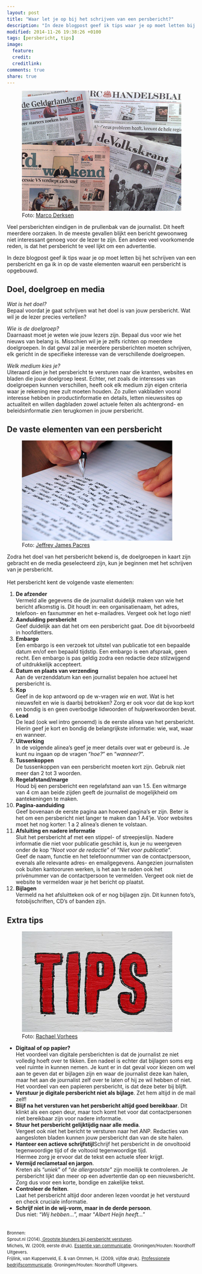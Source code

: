 ```yaml
---
layout: post
title: "Waar let je op bij het schrijven van een persbericht?"
description: "In deze blogpost geef ik tips waar je op moet letten bij het schrijven van een persbericht en ga ik in op de vaste elementen waaruit een persbericht is opgebouwd."
modified: 2014-11-26 19:38:26 +0100
tags: [persbericht, tips]
image:
  feature: 
  credit: 
  creditlink: 
comments: true
share: true
---
```

<figure>
<img src="/images/kranten.jpg" alt="Een selectie van Nederlandse kranten">
<figcaption>Foto: <a href="http://bit.ly/1zJjxVZ">Marco Derksen</a>
</figcaption>
</figure>

Veel persberichten eindigen in de prullenbak van de journalist. Dit heeft meerdere oorzaken. In de meeste gevallen blijkt een bericht gewoonweg niet interessant genoeg voor de lezer te zijn. Een andere veel voorkomende reden, is dat het persbericht te veel lijkt om een advertentie. 

In deze blogpost geef ik tips waar je op moet letten bij het schrijven van een persbericht en ga ik in op de vaste elementen waaruit een persbericht is opgebouwd. 

<h2>Doel, doelgroep en media</h2>

_Wat is het doel?_<br>
Bepaal voordat je gaat schrijven wat het doel is van jouw persbericht. Wat wil je de lezer precies vertellen? 

_Wie is de doelgroep?_<br>
Daarnaast moet je weten wie jouw lezers zijn. Bepaal dus voor wie het nieuws van belang is. Misschien wil je je zelfs richten op meerdere doelgroepen. In dat geval zal je meerdere persberichten moeten schrijven, elk gericht in de specifieke interesse van de verschillende doelgroepen. 

_Welk medium kies je?_<br>
Uiteraard dien je het persbericht te versturen naar die kranten, websites en bladen die jouw doelgroep leest. 
Echter, net zoals de interesses van doelgroepen kunnen verschillen, heeft ook elk medium zijn eigen criteria waar je rekening mee zult moeten houden. Zo zullen vakbladen vooral interesse hebben in productinformatie en details, letten nieuwssites op actualiteit en willen dagbladen zowel actuele feiten als achtergrond- en beleidsinformatie zien terugkomen in jouw persbericht. 

<h2>De vaste elementen van een persbericht</h2>
<figure class="floatright">
<img src="/images/schrijven.jpg" alt="Het schrijven van een persbericht">
<figcaption>Foto: <a href="http://bit.ly/1y45tJ9">Jeffrey James Pacres</a>
</figcaption>
</figure>

Zodra het doel van het persbericht bekend is, de doelgroepen in kaart zijn gebracht en de media geselecteerd zijn, kun je beginnen met het schrijven van je persbericht. <br>
<br>
Het persbericht kent de volgende vaste elementen:<br>

<ol>
<li><strong>De afzender</strong><br>
Vermeld alle gegevens die de journalist duidelijk maken van wie het
bericht afkomstig is. Dit houdt in: een organisatienaam, het adres,
telefoon- en faxnummer en het e-mailadres. Vergeet ook het logo
niet!</li>

<li><strong>Aanduiding persbericht</strong><br>
Geef duidelijk aan dat het om een persbericht gaat. Doe dit
bijvoorbeeld in hoofdletters.</li>

<li><strong>Embargo</strong><br>
Een embargo is een verzoek tot uitstel van publicatie tot een bepaalde
datum en/of een bepaald tijdstip. Een embargo is een afspraak, geen
recht. Een embargo is pas geldig zodra een redactie deze stilzwijgend
of uitdrukkelijk accepteert.</li>

<li><strong>Datum en plaats van verzending</strong><br>
Aan de verzenddatum kan een journalist bepalen hoe actueel het
persbericht is.</li>

<li><strong>Kop</strong><br>
Geef in de kop antwoord op de w-vragen <em>wie</em> en <em>wat</em>. Wat is het
nieuwsfeit en wie is daarbij betrokken? Zorg er ook voor dat de kop
kort en bondig is en geen overbodige lidwoorden of hulpwerkwoorden bevat.</li>

<li><strong>Lead</strong><br>
De lead (ook wel intro genoemd) is de eerste alinea van het
persbericht. Hierin geef je kort en bondig de belangrijkste
informatie: wie, wat, waar en wanneer.</li>

<li><strong>Uitwerking</strong><br>
In de volgende alinea’s geef je meer details over wat er gebeurd
is. Je kunt nu ingaan op de vragen “<em>hoe?</em>” en “<em>wanneer?</em>”.</li>

<li><strong>Tussenkoppen</strong><br>
De tussenkoppen van een persbericht moeten kort zijn. Gebruik niet
meer dan 2 tot 3 woorden.</li>

<li><strong>Regelafstand/marge</strong><br>
Houd bij een persbericht een regelafstand aan van 1.5. Een witmarge
van 4 cm aan beide zijden geeft de journalist de mogelijkheid om
aantekeningen te maken.</li>

<li><strong>Pagina-aanduiding</strong><br>
Geef bovenaan de eerste pagina aan hoeveel pagina’s er zijn. Beter is
het om  een persbericht niet langer te maken dan 1 A4’je. Voor
websites moet het nog korter: 1 a 2 alinea’s dienen te volstaan.</li>

<li><strong>Afsluiting en nadere informatie</strong><br>
Sluit het persbericht af met een stippel- of streepjeslijn. Nadere
informatie die niet voor publicatie geschikt is, kun je nu weergeven
onder de kop “<em>Noot voor de redactie</em>” of “<em>Niet voor publicatie</em>”.<br>
Geef de naam, functie en het telefoonnummer van de contactpersoon,
evenals alle relevante adres- en emailgegevens. Aangezien journalisten
ook buiten kantooruren werken, is het aan te raden ook het privénummer
van de contactpersoon te vermelden.  Vergeet ook niet de website te
vermelden waar je het bericht op plaatst.</li>

<li><strong>Bijlagen</strong><br>
Vermeld na het afsluitteken ook of er nog bijlagen zijn. Dit kunnen foto’s, fotobijschriften, CD’s of banden zijn.</li>
</ol>

<h2>Extra tips</h2>
<figure class="floatright">
<img src="/images/tips.jpg" alt="Extra tips voor het schrijven van een
persbericht">
<figcaption>Foto: <a href="http://bit.ly/1HHZCMr">Rachael Vorhees</a>
</figcaption>
</figure>

<ul>
<li><strong>Digitaal of op papier?</strong><br>
Het voordeel van digitale persberichten is dat de journalist ze niet volledig hoeft over te tikken. Een nadeel is echter dat bijlagen soms erg veel ruimte in kunnen nemen. Je kunt er in dat geval voor kiezen om wel aan te geven dat er bijlagen zijn en waar de journalist deze kan halen, maar het aan de journalist zelf over te laten of hij ze wil hebben of niet. 
Het voordeel van een papieren persbericht, is dat deze beter bij blijft.</li> 

<li><strong>Verstuur je digitale persbericht niet als
bijlage</strong>. Zet hem altijd in de mail zelf!</strong></li>

<li><strong>Blijf na het versturen van het persbericht altijd goed
bereikbaar</strong>. Dit klinkt als een open deur, maar toch komt het
voor dat contactpersonen niet bereikbaar zijn voor nadere informatie.</li>

<li><strong>Stuur het persbericht gelijktijdig naar alle media</strong>.<br> Vergeet ook niet het bericht te versturen naar het ANP. Redacties van aangesloten bladen kunnen jouw persbericht dan van de site halen.</li>

<li><strong>Hanteer een actieve schrijfstijl</strong>Schrijf het persbericht in de onvoltooid tegenwoordige tijd of de voltooid tegenwoordige tijd.<br> Hiermee zorg je ervoor dat de tekst een actuele sfeer krijgt.</li> 

<li><strong>Vermijd reclametaal en jargon</strong>.<br> Kreten als “<em>uniek</em>" of “<em>de allergrootste</em>” zijn moeilijk te controleren. Je persbericht lijkt dan meer op een advertentie dan op een nieuwsbericht. Zorg dus voor een korte, bondige en zakelijke tekst.</li>

<li><strong>Controleer de feiten</strong>.<br> Laat het persbericht altijd door anderen lezen voordat je het verstuurd en check cruciale informatie.</li> 

<li><strong>Schrijf niet in de wij-vorm, maar in de derde persoon</strong>.<br> 
Dus niet: “<em>Wij hebben…</em>”, maar “<em>Albert Heijn
heeft…</em>”</li>
</ul>

<br>
<small>Bronnen:<br>
Sprout.nl (2014).<a
href="http://www.sprout.nl/how-to/ondernemen/ondernemersblunders/blunders-onderwerp/grootste-blunders-bij-persbericht-versturen">
Grootste blunders bij persbericht versturen</a>.<br>
Michels, W. (2009, eerste druk). <a href="http://www.bol.com/nl/p/essentie-van-communicatie/1001004006475012/">Essentie van
communicatie</a>. Groningen/Houten: Noordhoff Uitgevers.<br>
Frijlink, van Kuppenveld, E. & van Ommen, H. (2009, vijfde
druk). <a
href="http://www.bol.com/nl/p/professionele-bedrijfscommunicatie/1001004006761682/">Professionele
bedrijfscommunicatie</a>. Groningen/Houten: Noordhoff Uitgevers.
</small>
